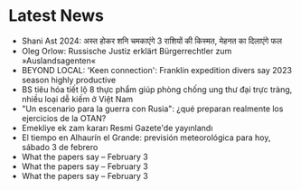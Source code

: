 # Latest News
-  Shani Ast 2024: अस्त होकर शनि चमकाएंगे 3 राशियों की किस्मत, मेहनत का दिलाएंगे फल
-  Oleg Orlow: Russische Justiz erklärt Bürgerrechtler zum »Auslandsagenten«
-  BEYOND LOCAL: 'Keen connection': Franklin expedition divers say 2023 season highly productive
-  BS tiêu hóa tiết lộ 8 thực phẩm giúp phòng chống ung thư đại trực tràng, nhiều loại dễ kiếm ở Việt Nam
-  "Un escenario para la guerra con Rusia": ¿qué preparan realmente los ejercicios de la OTAN?
-  Emekliye ek zam kararı Resmi Gazete'de yayınlandı
-  El tiempo en Alhaurín el Grande: previsión meteorológica para hoy, sábado 3 de febrero
-  What the papers say – February 3
-  What the papers say – February 3
-  What the papers say – February 3
